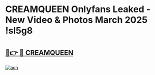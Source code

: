 # CREAMQUEEN Onlyfans Leaked - New Video & Photos March 2025 !sl5g8

# <h2><a href="https://i2vuuj.iuczelnia.edu.pl?title=CREAMQUEEN&ref=sl5g8">🔗👉 🔴 CREAMQUEEN</a></h2>

[![acn](https://github.com/user-attachments/assets/0f9c940e-d8b0-45ae-aac7-cd30a18b3e1c)](https://i2vuuj.iuczelnia.edu.pl?title=CREAMQUEEN&ref=sl5g8)

